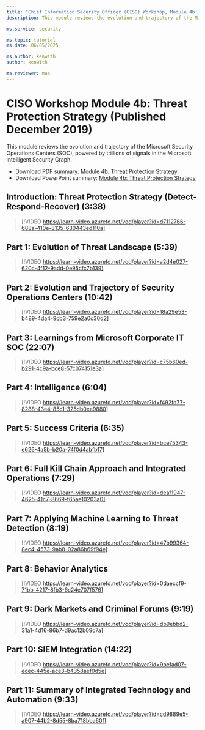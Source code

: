 ```yaml
---
title: "Chief Information Security Officer (CISO) Workshop, Module 4b: Threat Protection Strategy"
description: This module reviews the evolution and trajectory of the Microsoft Security Operations Centers (SOC), powered by trillions of signals in the Microsoft Intelligent Security Graph.

ms.service: security

ms.topic: tutorial
ms.date: 06/05/2025

ms.author: kenwith
author: kenwith

ms.reviewer: mas
---
```

# CISO Workshop Module 4b: Threat Protection Strategy (Published December 2019)

This module reviews the evolution and trajectory of the Microsoft Security Operations Centers (SOC), powered by trillions of signals in the Microsoft Intelligent Security Graph.

- Download PDF summary: [Module 4b: Threat Protection Strategy](https://download.microsoft.com/download/e/0/3/e037fdcb-67f8-43f7-b137-36ffed7e317c/ciso-workshop-4b-threat-protection-strategy.pdf)
- Download PowerPoint summary: [Module 4b: Threat Protection Strategy](https://download.microsoft.com/download/e/0/3/e037fdcb-67f8-43f7-b137-36ffed7e317c/ciso-workshop-4b-threat-protection-strategy.pptx)

## Introduction: Threat Protection Strategy (Detect-Respond-Recover) (3:38)

> [!VIDEO https://learn-video.azurefd.net/vod/player?id=d7112766-688a-410e-8135-630443ed110a]

## Part 1: Evolution of Threat Landscape (5:39)

> [!VIDEO https://learn-video.azurefd.net/vod/player?id=a2d4e027-620c-4f12-9add-0e95cfc7b139]

## Part 2: Evolution and Trajectory of Security Operations Centers (10:42)

> [!VIDEO https://learn-video.azurefd.net/vod/player?id=18a29e53-b489-4da4-9cb3-759e2a0c30d2]

## Part 3: Learnings from Microsoft Corporate IT SOC (22:07)

> [!VIDEO https://learn-video.azurefd.net/vod/player?id=c75b60ed-b291-4c9a-bce8-57c074151e3a]

## Part 4: Intelligence (6:04)

> [!VIDEO https://learn-video.azurefd.net/vod/player?id=f492fd77-8288-43e4-85c1-325db0ee9880]

## Part 5: Success Criteria (6:35)

> [!VIDEO https://learn-video.azurefd.net/vod/player?id=bce75343-e626-4a5b-b20a-74f0d4abfb17]

## Part 6: Full Kill Chain Approach and Integrated Operations (7:29)

> [!VIDEO https://learn-video.azurefd.net/vod/player?id=deaf1947-4625-41c7-8669-f65ae10203a0]

## Part 7: Applying Machine Learning to Threat Detection (8:19)

> [!VIDEO https://learn-video.azurefd.net/vod/player?id=47b99364-8ec4-4573-9ab8-02a86b69f94e]

## Part 8: Behavior Analytics

> [!VIDEO https://learn-video.azurefd.net/vod/player?id=0daeccf9-71bb-4217-8fb3-6c24e707f576]

## Part 9: Dark Markets and Criminal Forums (9:19)

> [!VIDEO https://learn-video.azurefd.net/vod/player?id=db9ebbd2-31a1-4d16-86b7-d9ac12b09c7a]

## Part 10: SIEM Integration (14:22)

> [!VIDEO https://learn-video.azurefd.net/vod/player?id=9befad07-ecec-445e-ace3-b4358aef0d5e]

## Part 11: Summary of Integrated Technology and Automation (9:33)

> [!VIDEO https://learn-video.azurefd.net/vod/player?id=cd9889e5-a907-44b2-8d55-8ba718bba60f]
